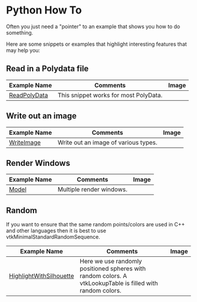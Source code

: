# Python How To

Often you just need a "pointer" to an example that shows you how to do something.

Here are some snippets or examples that highlight interesting features that may help you:

## Read in a Polydata file

| Example Name | Comments | Image |
| -------------- | ---------------------- | ------- |
[ReadPolyData](/Python/Snippets/ReadPolyData) | This snippet works for most PolyData.

## Write out an image

| Example Name | Comments | Image |
| -------------- | ---------------------- | ------- |
[WriteImage](/Python/Snippets/WriteImage) | Write out an image of various types.

## Render Windows

| Example Name | Comments | Image |
| -------------- | ---------------------- | ------- |
[Model](/Python/Rendering/Model) | Multiple render windows.

## Random

If you want to ensure that the same random points/colors are used in C++ and other languages then it is best to use vtkMinimalStandardRandomSequence.

| Example Name | Comments | Image |
| -------------- | ---------------------- | ------- |
[HighlightWithSilhouette](/Python/Picking/HighlightWithSilhouette) | Here we use randomly positioned spheres with random colors. A vtkLookupTable is filled with random colors.
